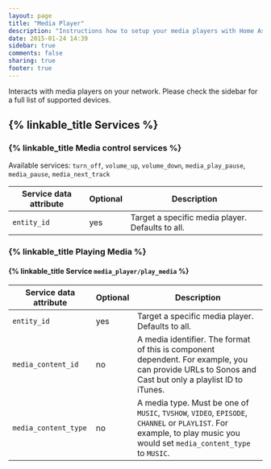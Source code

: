 ```yaml
---
layout: page
title: "Media Player"
description: "Instructions how to setup your media players with Home Assistant."
date: 2015-01-24 14:39
sidebar: true
comments: false
sharing: true
footer: true
---
```


Interacts with media players on your network. Please check the sidebar for a full list of supported devices.

## {% linkable_title Services %}


### {% linkable_title Media control services %}
Available services: `turn_off`, `volume_up`, `volume_down`, `media_play_pause`, `media_pause`, `media_next_track`

| Service data attribute | Optional | Description |
| ---------------------- | -------- | ----------- |
| `entity_id`            |      yes | Target a specific media player. Defaults to all.

### {% linkable_title Playing Media %}

#### {% linkable_title Service `media_player/play_media` %}

| Service data attribute | Optional | Description |
| ---------------------- | -------- | ----------- |
| `entity_id`            |      yes | Target a specific media player. Defaults to all.
| `media_content_id`            |      no | A media identifier. The format of this is component dependent. For example, you can provide URLs to Sonos and Cast but only a playlist ID to iTunes.
| `media_content_type`            |      no | A media type. Must be one of `MUSIC`, `TVSHOW`, `VIDEO`, `EPISODE`, `CHANNEL` or `PLAYLIST`. For example, to play music you would set `media_content_type` to `MUSIC`.
